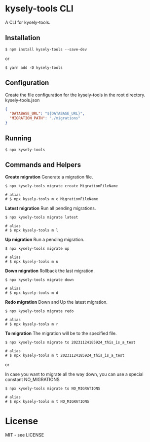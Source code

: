 # kysely-tools CLI

A CLI for kysely-tools.

## Installation

```shell
$ npm install kysely-tools --save-dev
```

or

```shell
$ yarn add -D kysely-tools
```

## Configuration

Create the file configuration for the kysely-tools in the root directory.
kysely-tools.json

```json
{
  "DATABASE_URL": "${DATABASE_URL}",
  "MIGRATION_PATH": "./migrations"
}
```

## Running

```shell
$ npx kysely-tools
```

## Commands and Helpers

**Create migration**
Generate a migration file.

```shell
$ npx kysely-tools migrate create MigrationFileName

# alias
# $ npx kysely-tools m c MigrationFileName
```

**Latest migration**
Run all pending migrations.

```shell
$ npx kysely-tools migrate latest

# alias
# $ npx kysely-tools m l
```

**Up migration**
Run a pending migration.

```shell
$ npx kysely-tools migrate up

# alias
# $ npx kysely-tools m u
```

**Down migration**
Rollback the last migration.

```shell
$ npx kysely-tools migrate down

# alias
# $ npx kysely-tools m d
```

**Redo migration**
Down and Up the latest migration.

```shell
$ npx kysely-tools migrate redo

# alias
# $ npx kysely-tools m r
```

**To migration**
The migration will be to the specified file.

```shell
$ npx kysely-tools migrate to 20231124185924_this_is_a_test

# alias
# $ npx kysely-tools m t 20231124185924_this_is_a_test
```

or

In case you want to migrate all the way down, you can use a special constant NO_MIGRATIONS

```shell
$ npx kysely-tools migrate to NO_MIGRATIONS

# alias
# $ npx kysely-tools m t NO_MIGRATIONS
```

# License

MIT - see LICENSE
